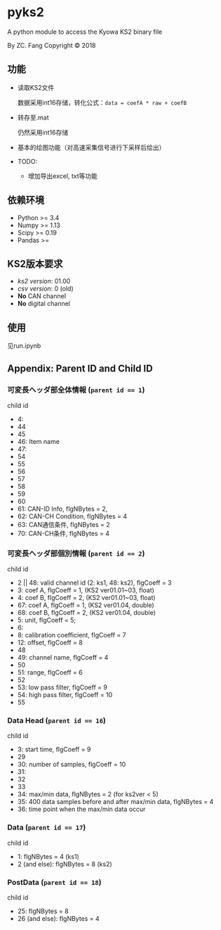 # **pyks2**

A python module to access the Kyowa KS2 binary file

By ZC. Fang
Copyright &copy; 2018

## 功能

+ 读取KS2文件

    数据采用int16存储，转化公式：`data = coefA * raw + coefB`

+ 转存至.mat

    仍然采用int16存储

+ 基本的绘图功能（对高速采集信号进行下采样后绘出）

+ TODO:
  + 增加导出excel, txt等功能

## 依赖环境

+ Python >= 3.4
+ Numpy >= 1.13
+ Scipy >= 0.19
+ Pandas >=

## KS2版本要求

+ *ks2 version*: 01.00
+ *csv version*: 0 (old)
+ **No** CAN channel
+ **No** digital channel

## 使用

见run.ipynb

## Appendix: Parent ID and Child ID

### 可変長ヘッダ部全体情報 (`parent id == 1`)

child id

* 4:
* 44
* 45
* 46: Item name
* 47:
* 54
* 55
* 56
* 57
* 58
* 59
* 60
* 61: CAN-ID Info, flgNBytes = 2,
* 62: CAN-CH Condition, flgNBytes = 4
* 63: CAN通信条件, flgNBytes = 2
* 70: CAN-CH条件, flgNBytes = 4

### 可変長ヘッダ部個別情報 (`parent id == 2`)

child id

* 2 || 48: valid channel id (2: ks1, 48: ks2), flgCoeff = 3
* 3: coef A, flgCoeff = 1, (KS2 ver01.01~03, float)
* 4: coef B, flgCoeff = 2, (KS2 ver01.01~03, float)
* 67: coef A, flgCoeff = 1, (KS2 ver01.04, double)
* 68: coef B, flgCoeff = 2, (KS2 ver01.04, double)
* 5: unit, flgCoeff = 5;
* 6:
* 8: calibration coefficient, flgCoeff = 7
* 12: offset, flgCoeff = 8
* 48
* 49: channel name, flgCoeff = 4
* 50
* 51: range, flgCoeff = 6
* 52
* 53: low pass filter, flgCoeff = 9
* 54: high pass filter, flgCoeff = 10
* 55

### Data Head (`parent id == 16`)

child id

- 3: start time, flgCoeff = 9
- 29
- 30: number of samples, flgCoeff = 10
- 31:
- 32
- 33
- 34: max/min data, flgNBytes = 2 (for ks2ver < 5)
- 35: 400 data samples before and after max/min data, flgNBytes = 4
- 36: time point when the max/min data occur

### Data (`parent id == 17`)

child id

- 1: flgNBytes = 4 (ks1)
- 2 (and else): flgNBytes = 8 (ks2)

### PostData (`parent id == 18`)

child id

- 25: flgNBytes = 8
- 26 (and else): flgNBytes = 4
